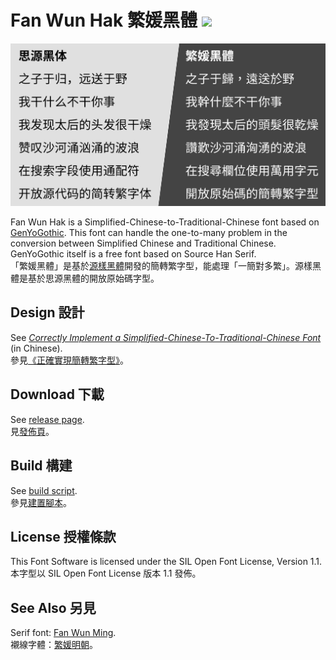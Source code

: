# Fan Wun Hak 繁媛黑體 [![](https://github.com/ayaka14732/FanWunHak/workflows/Build/badge.svg)](https://github.com/ayaka14732/FanWunHak/actions?query=workflow%3ABuild)

![](demo.png)

Fan Wun Hak is a Simplified-Chinese-to-Traditional-Chinese font based on [GenYoGothic](https://github.com/ButTaiwan/genyog-font). This font can handle the one-to-many problem in the conversion between Simplified Chinese and Traditional Chinese. GenYoGothic itself is a free font based on Source Han Serif.<br/>
「繁媛黑體」是基於[源樣黑體](https://github.com/ButTaiwan/genyog-font)開發的簡轉繁字型，能處理「一簡對多繁」。源樣黑體是基於思源黑體的開放原始碼字型。

## Design 設計

See [_Correctly Implement a Simplified-Chinese-To-Traditional-Chinese Font_](https://ayaka.shn.hk/s2tfont/hant/) (in Chinese).<br/>
參見[《正確實現簡轉繁字型》](https://ayaka.shn.hk/s2tfont/hant/)。

## Download 下載

See [release page](https://github.com/ayaka14732/FanWunHak/releases).<br/>
見[發佈頁](https://github.com/ayaka14732/FanWunHak/releases)。

## Build 構建

See [build script](.github/workflows/build.yml).<br/>
參見[建置腳本](.github/workflows/build.yml)。

## License 授權條款

This Font Software is licensed under the SIL Open Font License, Version 1.1.<br/>
本字型以 SIL Open Font License 版本 1.1 發佈。

## See Also 另見

Serif font: [Fan Wun Ming](https://github.com/ayaka14732/FanWunMing).<br/>
襯線字體：[繁媛明朝](https://github.com/ayaka14732/FanWunMing)。
